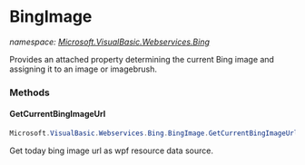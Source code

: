 ﻿# BingImage
_namespace: [Microsoft.VisualBasic.Webservices.Bing](./index.md)_

Provides an attached property determining the current Bing image and assigning it to an image or imagebrush.



### Methods

#### GetCurrentBingImageUrl
```csharp
Microsoft.VisualBasic.Webservices.Bing.BingImage.GetCurrentBingImageUrl
```
Get today bing image url as wpf resource data source.


